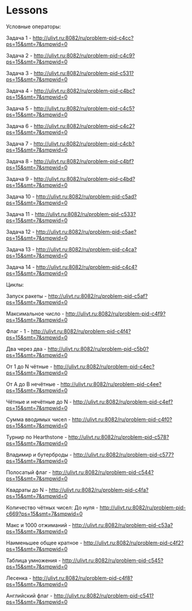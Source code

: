 # Lessons
Условные операторы:

  Задача 1 - http://ulivt.ru:8082/ru/problem-pid-c4cc?ps=15&smt=7&smpwid=0
  
  Задача 2 - http://ulivt.ru:8082/ru/problem-pid-c4c9?ps=15&smt=7&smpwid=0
  
  Задача 3 - http://ulivt.ru:8082/ru/problem-pid-c531?ps=15&smt=7&smpwid=0
  
  Задача 4 - http://ulivt.ru:8082/ru/problem-pid-c4bc?ps=15&smt=7&smpwid=0
  
  Задача 5 - http://ulivt.ru:8082/ru/problem-pid-c4c5?ps=15&smt=7&smpwid=0
  
  Задача 6 - http://ulivt.ru:8082/ru/problem-pid-c4c2?ps=15&smt=7&smpwid=0
  
  Задача 7 - http://ulivt.ru:8082/ru/problem-pid-c4cb?ps=15&smt=7&smpwid=0
  
  Задача 8 - http://ulivt.ru:8082/ru/problem-pid-c4bf?ps=15&smt=7&smpwid=0
  
  Задача 9 - http://ulivt.ru:8082/ru/problem-pid-c4bd?ps=15&smt=7&smpwid=0
  
  Задача 10 - http://ulivt.ru:8082/ru/problem-pid-c5ad?ps=15&smt=7&smpwid=0
  
  Задача 11 - http://ulivt.ru:8082/ru/problem-pid-c533?ps=15&smt=7&smpwid=0
  
  Задача 12 - http://ulivt.ru:8082/ru/problem-pid-c5ae?ps=15&smt=7&smpwid=0
  
  Задача 13 - http://ulivt.ru:8082/ru/problem-pid-c4ca?ps=15&smt=7&smpwid=0
  
  Задача 14 - http://ulivt.ru:8082/ru/problem-pid-c4c4?ps=15&smt=7&smpwid=0
  
  Циклы:
  
  Запуск ракеты - http://ulivt.ru:8082/ru/problem-pid-c5af?ps=15&smt=7&smpwid=0
  
  Максимальное число - http://ulivt.ru:8082/ru/problem-pid-c4f9?ps=15&smt=7&smpwid=0
  
  Флаг - 1 - http://ulivt.ru:8082/ru/problem-pid-c4f4?ps=15&smt=7&smpwid=0
  
  Два через два - http://ulivt.ru:8082/ru/problem-pid-c5b0?ps=15&smt=7&smpwid=0
  
  От 1 до N чётные - http://ulivt.ru:8082/ru/problem-pid-c4ec?ps=15&smt=7&smpwid=0
  
  От A до B нечётные - http://ulivt.ru:8082/ru/problem-pid-c4ee?ps=15&smt=7&smpwid=0
  
  Чётные и нечётные до N - http://ulivt.ru:8082/ru/problem-pid-c4ef?ps=15&smt=7&smpwid=0
  
  Сумма вводимых чисел - http://ulivt.ru:8082/ru/problem-pid-c4f0?ps=15&smt=7&smpwid=0
  
  Турнир по Hearthstone - http://ulivt.ru:8082/ru/problem-pid-c578?ps=15&smt=7&smpwid=0
  
  Владимир и бутерброды - http://ulivt.ru:8082/ru/problem-pid-c577?ps=15&smt=7&smpwid=0
  
  Полосатый флаг - http://ulivt.ru:8082/ru/problem-pid-c544?ps=15&smt=7&smpwid=0
  
  Квадраты до N - http://ulivt.ru:8082/ru/problem-pid-c4fa?ps=15&smt=7&smpwid=0
  
  Количество чётных чисел: До нуля - http://ulivt.ru:8082/ru/problem-pid-c669?ps=15&smt=7&smpwid=0
  
  Макс и 1000 отжиманий - http://ulivt.ru:8082/ru/problem-pid-c53a?ps=15&smt=7&smpwid=0
  
  Наименьшее общее кратное - http://ulivt.ru:8082/ru/problem-pid-c4f2?ps=15&smt=7&smpwid=0
  
  Таблица умножения - http://ulivt.ru:8082/ru/problem-pid-c545?ps=15&smt=7&smpwid=0
  
  Лесенка - http://ulivt.ru:8082/ru/problem-pid-c4f8?ps=15&smt=7&smpwid=0
  
  Английский флаг - http://ulivt.ru:8082/ru/problem-pid-c541?ps=15&smt=7&smpwid=0
